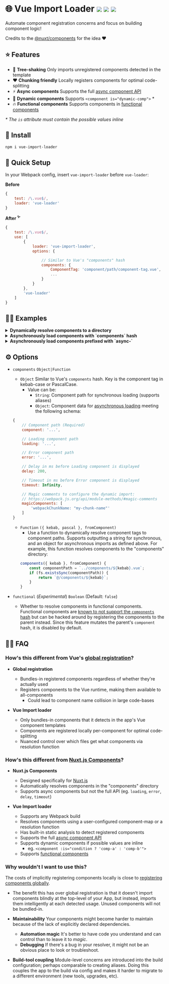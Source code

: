 # 🌐 Vue Import Loader <a href="https://npm.im/vue-import-loader"><img src="https://badgen.net/npm/v/vue-import-loader"></a> <a href="https://npm.im/vue-import-loader"><img src="https://badgen.net/npm/dm/vue-import-loader"></a> <a href="https://packagephobia.now.sh/result?p=vue-import-loader"><img src="https://packagephobia.now.sh/badge?p=vue-import-loader"></a>

Automate component registration concerns and focus on building component logic!

Credits to the [@nuxt/components](https://github.com/nuxt/components) for the idea ❤️

## ⭐️ Features
- 🌳 **Tree-shaking** Only imports unregistered components detected in the template
- ❤️ **Chunking friendly** Locally registers components for optimal code-splitting
- ⚡️ **Async components** Supports the full [async component API](https://vuejs.org/v2/guide/components-dynamic-async.html#Async-Components)
- 💠 **Dynamic components** Supports `<component is="dynamic-comp">` *
- 🔥 **Functional components** Supports components in [functional components](https://github.com/vuejs/vue-loader/issues/1013)

_* The `is` attribute must contain the possible values inline_

## :rocket: Install
```sh
npm i vue-import-loader
```

## 🚦 Quick Setup
In your Webpack config, insert `vue-import-loader` before `vue-loader`:

**Before**
```js
{
    test: /\.vue$/,
    loader: 'vue-loader'
}
```

**After <sup>✨</sup>**
```js
{
    test: /\.vue$/,
    use: [
        {
            loader: 'vue-import-loader',
            options: {

                // Similar to Vue's "components" hash
                components: {
                    ComponentTag: 'component/path/component-tag.vue',
                    ...
                }
            }
        },
        'vue-loader'
    ]
}
```

## 👨‍🏫 Examples

<details>
	<summary><strong>Dynamically resolve components to a directory</strong></summary>
	<br>

Use a resolver function to dynamically resolve components

```js
{
    test: /\.vue$/,
    use: [
        {
            loader: 'vue-import-loader',
            options: {
                components({ kebab }, fromComponent) {
                    if (exists(kebab)) {
                        return `@/components/${kebab}`;
                    }
                }
            }
        },
        'vue-loader'
    ]
}
```
</details>

<details>
	<summary><strong>Asynchronously load components with `components` hash</strong></summary>
	<br>

Map the component to an object to make it asynchronous. Refer to the **Options** section for the object schema.

```js
{
    test: /\.vue$/,
    use: [
        {
            loader: 'vue-import-loader',
            options: {
                components: {
                    SyncComp: '/components/sync-comp.vue',

                    // Mapping to an object makes it asynchronous
                    AsyncComp: {
                        component: '/components/async-comp.vue',

                        // Optional configs
                        loading: '/components/loading.vue',
                        error: '/components/error.vue',
                        magicComments: ['webpackChunkName: "async-comps"']
                    }
                }
            }
        },
        'vue-loader'
    ]
}
```
</details>

<details>
	<summary><strong>Asynchronously load components prefixed with `async-`</strong></summary>
	<br>

Return an object to make it asynchronous. Refer to the **Options** section for the object schema.

This demo shows how prefixing your components with `async-` in the template can make them asynchronously loaded.

```js
{
    test: /\.vue$/,
    use: [
        {
            loader: 'vue-import-loader',
            options: {
                components({ kebab }) {
                    if (kebab.startsWith('async-')) {
                        return {
                            component: `/components/${kebab.replace(/^async-/)}.vue`,

                            // Optional configs
                            loading: '/components/loading.vue',
                            error: '/components/error.vue',
                            magicComments: ['webpackChunkName: "async-comps"']
                        };
                    }

                    return `/components/${kebab}.vue`;
                }
            }
        },
        'vue-loader'
    ]
}
```
</details>


## ⚙️ Options
- `components` `Object|Function`
  - `Object` Similar to Vue's `components` hash. Key is the component tag in kebab-case or PascalCase. 
      - Value can be:
        - `String`: Component path for synchronous loading (supports aliases)
        - `Object`: Component data for [asynchronous loading](https://vuejs.org/v2/guide/components-dynamic-async.html#Async-Components) meeting the following schema:


  ```js
  {
      // Component path (Required)
      component: '...',

      // Loading component path
      loading: '...',

      // Error component path
      error: '...',

      // Delay in ms before Loading component is displayed
      delay: 200,

      // Timeout in ms before Error component is displayed
      timeout: Infinity,

      // Magic comments to configure the dynamic import:
      // https://webpack.js.org/api/module-methods/#magic-comments
      magicComponents: [
          'webpackChunkName: "my-chunk-name"'
      ]
  }
  ```

  - `Function` `({ kebab, pascal }, fromComponent)`
    - Use a function to dynamically resolve component tags to component paths. Supports outputting a string for synchronous, and an object for asynchronous imports as defined above. For example, this function resolves components to the "components" directory:
    ```js
    components({ kebab }, fromComponent) {
    	const componentPath = `../components/${kebab}.vue`;
    	if (fs.existsSync(componentPath)) {
    		return `@/components/${kebab}`;
    	}
    }
    ```

- `functional` (_Experimental_) `Boolean` (Default: `false`)
  - Whether to resolve components in functional components. Functional components are [known to not support the `components` hash](https://github.com/vuejs/vue-loader/issues/1013) but can be hacked around by registering the components to the parent instead. Since this feature mutates the parent's `component` hash, it is disabled by default.

## 💁‍♂️ FAQ
### How's this different from Vue's [global registration](https://vuejs.org/v2/guide/components-registration.html#Global-Registration)?
- **Global registration**
  - Bundles-in registered components regardless of whether they're actually used
  - Registers components to the Vue runtime, making them available to all-components
    - Could lead to component name collision in large code-bases

- **Vue Import loader**
  - Only bundles-in components that it detects in the app's Vue component templates
  - Components are registered locally per-component for optimal code-splitting
  - Nuanced control over which files get what components via resolution function

### How's this different from [Nuxt.js Components](https://github.com/nuxt/components)?
- **Nuxt.js Components**
  - Designed specifically for [Nuxt.js](https://nuxtjs.org)
  - Automatically resolves components in the "components" directory
  - Supports async components but not the full API (eg. `loading`, `error`, `delay`, `timeout`)

- **Vue Import loader**
  - Supports any Webpack build
  - Resolves components using a user-configured component-map or a resolution function
  - Has built-in static analysis to detect registered components
  - Supports the full [async component API](https://vuejs.org/v2/guide/components-dynamic-async.html#Async-Components)
  - Supports dynamic components if possible values are inline
    - eg. `<component :is="condition ? 'comp-a' : 'comp-b'">`
  - Supports [functional components](https://github.com/vuejs/vue-loader/issues/1013)

### Why wouldn't I want to use this?
The costs of implicitly registering components locally is close to [registering components globally](https://vuejs.org/v2/guide/components-registration.html#Global-Registration).

- The benefit this has over global registration is that it doesn't import components blindly at the top-level of your App, but instead, imports them intelligently at each detected usage. Unused components will not be bundled-in.

- **Maintainability** Your components might become harder to maintain because of the lack of explicitly declared dependencies.
  - **Automation magic** It's better to have code you understand and can control than to leave it to _magic_.
  - **Debugging** If there's a bug in your resolver, it might not be an obvious place to look or troubleshoot.

- **Build-tool coupling** Module-level concerns are introduced into the build configuration; perhaps comparable to creating aliases. Doing this couples the app to the build via config and makes it harder to migrate to a different environment (new tools, upgrades, etc).

